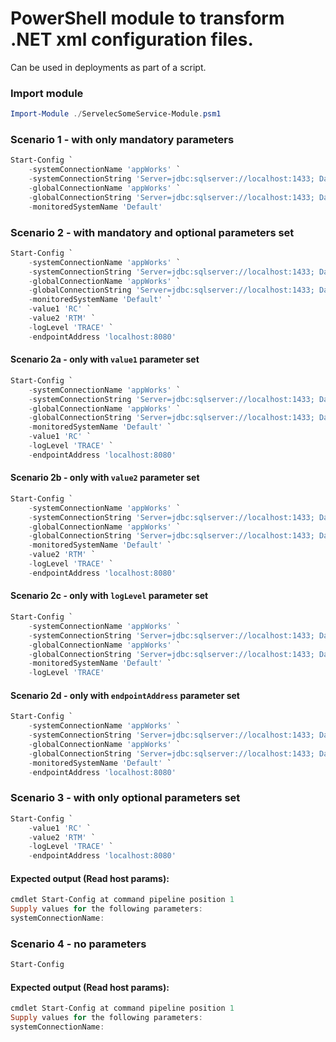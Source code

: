 # PowerShell module to transform .NET xml configuration files.
Can be used in deployments as part of a script.

### Import module 

```powershell
Import-Module ./ServelecSomeService-Module.psm1
```

### Scenario 1 - with only mandatory parameters

```powershell
Start-Config `
    -systemConnectionName 'appWorks' `
    -systemConnectionString 'Server=jdbc:sqlserver://localhost:1433; Database=appWorks; IntegratedSecurity=GSSAPI;' `
    -globalConnectionName 'appWorks' `
    -globalConnectionString 'Server=jdbc:sqlserver://localhost:1433; Database=appWorks; IntegratedSecurity=GSSAPI;' `
    -monitoredSystemName 'Default'
```

### Scenario 2 - with mandatory and optional parameters set

```powershell
Start-Config `
    -systemConnectionName 'appWorks' `
    -systemConnectionString 'Server=jdbc:sqlserver://localhost:1433; Database=appWorks; IntegratedSecurity=GSSAPI;' `
    -globalConnectionName 'appWorks' `
    -globalConnectionString 'Server=jdbc:sqlserver://localhost:1433; Database=appWorks; IntegratedSecurity=GSSAPI;' `
    -monitoredSystemName 'Default' `
    -value1 'RC' `
    -value2 'RTM' `
    -logLevel 'TRACE' `
    -endpointAddress 'localhost:8080'
```

#### Scenario 2a - only with `value1` parameter set

```powershell
Start-Config `
    -systemConnectionName 'appWorks' `
    -systemConnectionString 'Server=jdbc:sqlserver://localhost:1433; Database=appWorks; IntegratedSecurity=GSSAPI;' `
    -globalConnectionName 'appWorks' `
    -globalConnectionString 'Server=jdbc:sqlserver://localhost:1433; Database=appWorks; IntegratedSecurity=GSSAPI;' `
    -monitoredSystemName 'Default' `
    -value1 'RC' `
    -logLevel 'TRACE' `
    -endpointAddress 'localhost:8080'
```

#### Scenario 2b - only with `value2` parameter set

```powershell
Start-Config `
    -systemConnectionName 'appWorks' `
    -systemConnectionString 'Server=jdbc:sqlserver://localhost:1433; Database=appWorks; IntegratedSecurity=GSSAPI;' `
    -globalConnectionName 'appWorks' `
    -globalConnectionString 'Server=jdbc:sqlserver://localhost:1433; Database=appWorks; IntegratedSecurity=GSSAPI;' `
    -monitoredSystemName 'Default' `
    -value2 'RTM' `
    -logLevel 'TRACE' `
    -endpointAddress 'localhost:8080'
```

#### Scenario 2c - only with `logLevel` parameter set

```powershell
Start-Config `
    -systemConnectionName 'appWorks' `
    -systemConnectionString 'Server=jdbc:sqlserver://localhost:1433; Database=appWorks; IntegratedSecurity=GSSAPI;' `
    -globalConnectionName 'appWorks' `
    -globalConnectionString 'Server=jdbc:sqlserver://localhost:1433; Database=appWorks; IntegratedSecurity=GSSAPI;' `
    -monitoredSystemName 'Default' `
    -logLevel 'TRACE'
```

#### Scenario 2d - only with `endpointAddress` parameter set

```powershell
Start-Config `
    -systemConnectionName 'appWorks' `
    -systemConnectionString 'Server=jdbc:sqlserver://localhost:1433; Database=appWorks; IntegratedSecurity=GSSAPI;' `
    -globalConnectionName 'appWorks' `
    -globalConnectionString 'Server=jdbc:sqlserver://localhost:1433; Database=appWorks; IntegratedSecurity=GSSAPI;' `
    -monitoredSystemName 'Default' `
    -endpointAddress 'localhost:8080'
```

### Scenario 3 - with only optional parameters set

```powershell
Start-Config `
    -value1 'RC' `
    -value2 'RTM' `
    -logLevel 'TRACE' `
    -endpointAddress 'localhost:8080'
```

#### Expected output (Read host params):

```powershell
cmdlet Start-Config at command pipeline position 1
Supply values for the following parameters:
systemConnectionName:
```

### Scenario 4 - no parameters

```powershell
Start-Config
```

#### Expected output (Read host params):

```powershell
cmdlet Start-Config at command pipeline position 1
Supply values for the following parameters:
systemConnectionName:
```
